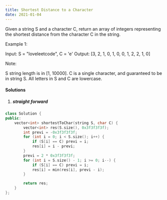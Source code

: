 ```yaml
---
title: Shortest Distance to a Character
date: 2021-01-04
---
```

Given a string S and a character C, return an array of integers representing the shortest distance from the character C in the string.

Example 1:

Input: S = "loveleetcode", C = 'e'
Output: [3, 2, 1, 0, 1, 0, 0, 1, 2, 2, 1, 0]
 

Note:

S string length is in [1, 10000].
C is a single character, and guaranteed to be in string S.
All letters in S and C are lowercase.

#### Solutions

1. ##### straight forward

```cpp
class Solution {
public:
    vector<int> shortestToChar(string S, char C) {
        vector<int> res(S.size(), 0x3f3f3f3f);
        int previ = -0x3f3f3f3f;
        for (int i = 0; i < S.size(); i++) {
            if (S[i] == C) previ = i;
            res[i] = i - previ;
        }
        previ = 2 * 0x3f3f3f3f;
        for (int i = S.size() - 1; i >= 0; i--) {
            if (S[i] == C) previ = i;
            res[i] = min(res[i], previ - i);
        }

        return res;
    }
};
```